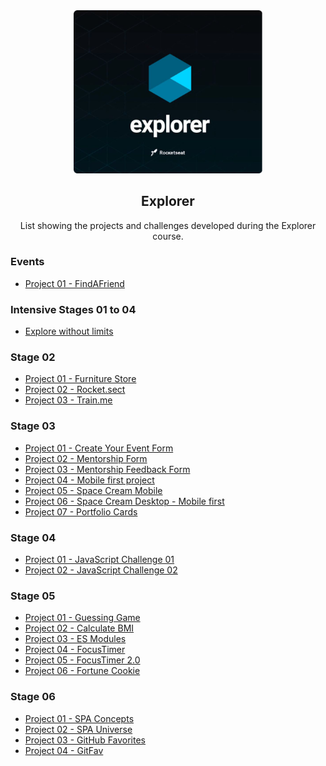 
<div align="center">
  <img alt="Explorer logo" src="./.github/explorer-cover.png" width="60%"/>
</div>
<h2 align="center">
  Explorer
</h2>
<p align="center">
List showing the projects and challenges developed during the Explorer course.
</p>


### Events
- [Project 01 - FindAFriend](https://github.com/diegommagno/rocketseat/tree/main/explorer/events/green-chain-challenge/find-a-friend)

### Intensive Stages 01 to 04
- [Explore without limits](https://github.com/diegommagno/rocketseat/tree/main/explorer/intensive-stages-01-to-04/)

### Stage 02

- [Project 01 - Furniture Store](https://github.com/diegommagno/rocketseat/tree/main/explorer/stage-02/furniture-store/pt-br)
- [Project 02 - Rocket.sect](https://github.com/diegommagno/rocketseat/tree/main/explorer/stage-02/rocket-sect/pt-br)
- [Project 03 - Train.me](https://github.com/diegommagno/rocketseat/tree/main/explorer/stage-02/train-me)

### Stage 03

- [Project 01 - Create Your Event Form](https://github.com/diegommagno/rocketseat/tree/main/explorer/stage-03/create-your-event-form)
- [Project 02 - Mentorship Form](https://github.com/diegommagno/rocketseat/tree/main/explorer/stage-03/mentorship-form)
- [Project 03 - Mentorship Feedback Form](https://github.com/diegommagno/rocketseat/tree/main/explorer/stage-03/mentorship-feedback-form)
- [Project 04 - Mobile first project](https://github.com/diegommagno/rocketseat/tree/main/explorer/stage-03/responsive)
- [Project 05 - Space Cream Mobile](https://github.com/diegommagno/rocketseat/tree/main/explorer/stage-03/advanced-css/space-cream)
- [Project 06 - Space Cream Desktop - Mobile first](https://github.com/diegommagno/rocketseat/tree/main/explorer/stage-03/advanced-css/space-cream/update)
- [Project 07 - Portfolio Cards](https://github.com/diegommagno/rocketseat/tree/main/explorer/stage-03/advanced-css/portfolio-cards)


### Stage 04

- [Project 01 - JavaScript Challenge 01](https://github.com/diegommagno/rocketseat/tree/main/explorer/stage-04)
- [Project 02 - JavaScript Challenge 02](https://github.com/diegommagno/rocketseat/tree/main/explorer/stage-04)

### Stage 05

- [Project 01 - Guessing Game](https://github.com/diegommagno/rocketseat/tree/main/explorer/stage-05/guessing-game)
- [Project 02 - Calculate BMI](https://github.com/diegommagno/rocketseat/tree/main/explorer/stage-05/calculadora-de-imc)
- [Project 03 - ES Modules](https://github.com/diegommagno/rocketseat/tree/main/explorer/stage-05/es-modules)
- [Project 04 - FocusTimer](https://github.com/diegommagno/rocketseat/tree/main/explorer/stage-05/focustimer)
- [Project 05 - FocusTimer 2.0](https://github.com/diegommagno/rocketseat/tree/main/explorer/stage-05/focustimer-2)
- [Project 06 - Fortune Cookie](https://github.com/diegommagno/rocketseat/tree/main/explorer/stage-05/biscoito-da-sorte)

### Stage 06

- [Project 01 - SPA Concepts](https://github.com/diegommagno/rocketseat/tree/main/explorer/stage-06/spa-concepts)
- [Project 02 - SPA Universe](https://github.com/diegommagno/rocketseat/tree/main/explorer/stage-06/spa-universe)
- [Project 03 - GitHub Favorites](https://github.com/diegommagno/rocketseat/tree/main/explorer/stage-06/github-favorites)
- [Project 04 - GitFav](https://github.com/diegommagno/rocketseat/tree/main/explorer/stage-06/gitfav)
